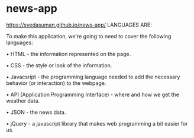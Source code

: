 # news-app
https://syedasuman.github.io/news-app/
LANGUAGES ARE:

To make this application, we're going to need to cover the following languages:

• HTML - the information represented on the page.

• CSS - the style or look of the information.

• Javacsript - the programming language needed to add the necessary behavior (or interaction) to the webpage.

• API (Application Programming Interface) - where and how we get the weather data.

• JSON - the news data.

• jQuery - a javascript library that makes web programming a bit easier for us.
